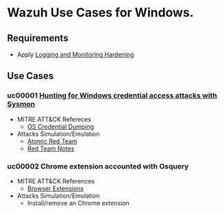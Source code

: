 # Wazuh Use Cases for Windows.

## Requirements 
- Apply [Logging and Monitoring Hardening](https://github.com/lr2t9iz/SysHardening/tree/main/Windows)

## Use Cases
### uc00001 [Hunting for Windows credential access attacks with Sysmon](https://wazuh.com/blog/hunting-for-windows-credential-access-attacks/)
- MITRE ATT&CK Refereces
  - [OS Credential Dumping](https://attack.mitre.org/techniques/T1003/)
- Attacks Simulation/Emulation
  - [Atomic Red Team](https://atomicredteam.io/credential-access/T1003/)
  - [Red Team Notes](https://www.ired.team/offensive-security/credential-access-and-credential-dumping/)

### uc00002 Chrome extension accounted with Osquery
- MITRE ATT&CK References
  - [Browser Extensions](https://attack.mitre.org/techniques/T1176/)
- Attacks Simulation/Emulation
  - Install/remove an Chrome extension
